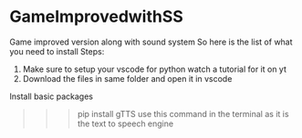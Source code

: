 # GameImprovedwithSS
Game improved version along with sound system
So here is the list of what you need to install
Steps:
1. Make sure to setup your vscode for python watch a tutorial for it on yt
2. Download the files in same folder and open it in vscode

Install basic packages
>>>pip install gTTS
use this command in the terminal as it is the text to speech engine 
